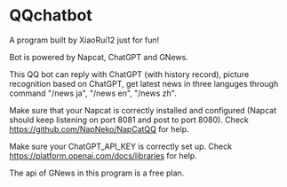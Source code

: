 # QQchatbot
A program built by XiaoRui12 just for fun!  

Bot is powered by Napcat, ChatGPT and GNews.  

This QQ bot can reply with ChatGPT (with history record), picture recognition based on ChatGPT, get latest news in three languges through command "/news ja", "/news en", "/news zh".  

Make sure that your Napcat is correctly installed and configured (Napcat should keep listening on port 8081 and post to port 8080). Check https://github.com/NapNeko/NapCatQQ for help.  

Make sure your ChatGPT_API_KEY is correctly set up. Check https://platform.openai.com/docs/libraries for help.  

The api of GNews in this program is a free plan.
